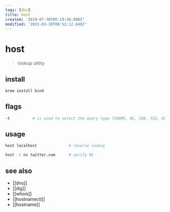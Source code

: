 ```yaml
---
tags: [dns]
title: host
created: '2019-07-30T06:19:49.080Z'
modified: '2023-03-20T08:52:12.648Z'
---
```


# host

> lookup utility

## install

```sh
brew install bind
```

## flags

```sh
-t          # is used to select the query type (CNAME, NS, SOA, SIG, KEY, AXFR,..)
```

## usage

```sh
host localhost              # reverse lookup

host -t ns twitter.com      # verify NS
```

## see also

- [[dns]]
- [[dig]]
- [[whois]]
- [[hostnamectl]]
- [[hostname]]
